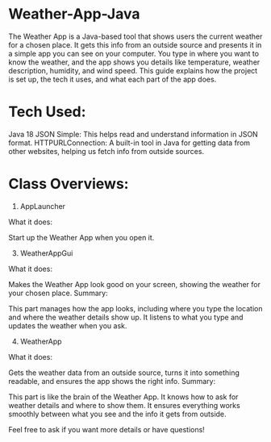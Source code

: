 # Weather-App-Java
The Weather App is a Java-based tool that shows users the current weather for a chosen place. It gets this info from an outside source and presents it in a simple app you can see on your computer. You type in where you want to know the weather, and the app shows you details like temperature, weather description, humidity, and wind speed. This guide explains how the project is set up, the tech it uses, and what each part of the app does.

# Tech Used:
Java 18
JSON Simple: This helps read and understand information in JSON format.
HTTPURLConnection: A built-in tool in Java for getting data from other websites, helping us fetch info from outside sources.

# Class Overviews:
1. AppLauncher
   
What it does:

Start up the Weather App when you open it.

3. WeatherAppGui
   
What it does:

Makes the Weather App look good on your screen, showing the weather for your chosen place.
Summary: 

This part manages how the app looks, including where you type the location and where the weather details show up. It listens to what you type and updates the weather when you ask.

4. WeatherApp
   
What it does:

Gets the weather data from an outside source, turns it into something readable, and ensures the app shows the right info.
Summary:

This part is like the brain of the Weather App. It knows how to ask for weather details and where to show them. It ensures everything works smoothly between what you see and the info it gets from outside.

Feel free to ask if you want more details or have questions!
